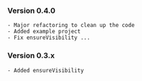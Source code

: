 ### Version 0.4.0
    - Major refactoring to clean up the code
    - Added example project
    - Fix ensureVisibility ...

### Version 0.3.x
    - Added ensureVisibility
